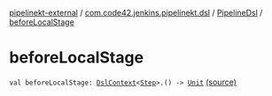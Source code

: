[pipelinekt-external](../../index.md) / [com.code42.jenkins.pipelinekt.dsl](../index.md) / [PipelineDsl](index.md) / [beforeLocalStage](./before-local-stage.md)

# beforeLocalStage

`val beforeLocalStage: `[`DslContext`](../-dsl-context/index.md)`<`[`Step`](../../com.code42.jenkins.pipelinekt.core.step/-step/index.md)`>.() -> `[`Unit`](https://kotlinlang.org/api/latest/jvm/stdlib/kotlin/-unit/index.html) [(source)](https://github.com/code42/pipelinekt/tree/master/dsl/src/main/kotlin/com/code42/jenkins/pipelinekt/dsl/PipelineDsl.kt#L45)